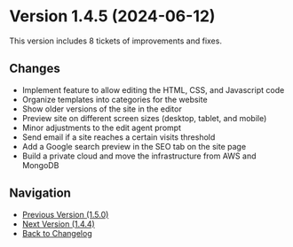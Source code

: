 # Version 1.4.5 (2024-06-12)

This version includes 8 tickets of improvements and fixes.

## Changes

- Implement feature to allow editing the HTML, CSS, and Javascript code
- Organize templates into categories for the website
- Show older versions of the site in the editor
- Preview site on different screen sizes (desktop, tablet, and mobile)
- Minor adjustments to the edit agent prompt
- Send email if a site reaches a certain visits threshold
- Add a Google search preview in the SEO tab on the site page
- Build a private cloud and move the infrastructure from AWS and MongoDB

## Navigation

- [Previous Version (1.5.0)](1.5.0.md)
- [Next Version (1.4.4)](1.4.4.md)
- [Back to Changelog](../changelog.md)